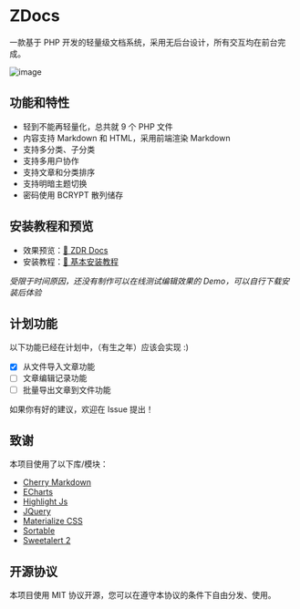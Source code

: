 # ZDocs
一款基于 PHP 开发的轻量级文档系统，采用无后台设计，所有交互均在前台完成。

![image](https://github.com/user-attachments/assets/00f462b7-0bab-4602-86ac-260ed0339a0a)

## 功能和特性
* 轻到不能再轻量化，总共就 9 个 PHP 文件
* 内容支持 Markdown 和 HTML，采用前端渲染 Markdown
* 支持多分类、子分类
* 支持多用户协作
* 支持文章和分类排序
* 支持明暗主题切换
* 密码使用 BCRYPT 散列储存

## 安装教程和预览
* 效果预览：[📃 ZDR Docs](https://plugin-docs.zerodream.net/)
* 安装教程：[📃 基本安装教程](https://zdocs.zdr.ac/article-2.html)

*受限于时间原因，还没有制作可以在线测试编辑效果的 Demo，可以自行下载安装后体验*

## 计划功能
以下功能已经在计划中，（有生之年）应该会实现 :)

* [x] 从文件导入文章功能
* [ ] 文章编辑记录功能
* [ ] 批量导出文章到文件功能

如果你有好的建议，欢迎在 Issue 提出！

## 致谢
本项目使用了以下库/模块：
* [Cherry Markdown](https://github.com/Tencent/cherry-markdown)
* [ECharts](https://github.com/apache/echarts)
* [Highlight Js](https://github.com/highlightjs/highlight.js)
* [JQuery](https://github.com/jquery/jquery)
* [Materialize CSS](https://github.com/Dogfalo/materialize)
* [Sortable](https://github.com/SortableJS/Sortable)
* [Sweetalert 2](https://github.com/sweetalert2/sweetalert2)

## 开源协议
本项目使用 MIT 协议开源，您可以在遵守本协议的条件下自由分发、使用。

